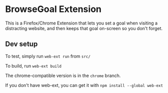 # BrowseGoal Extension

This is a Firefox/Chrome Extension that lets you set a goal when visiting a distracting website, and then keeps that goal on-screen so you don't forget.


## Dev setup
To test, simply run `web-ext run` from `src/`

To build, run `web-ext build`

The chrome-compatible version is in the `chrome` branch.

If you don't have web-ext, you can get it with `npm install --global web-ext`